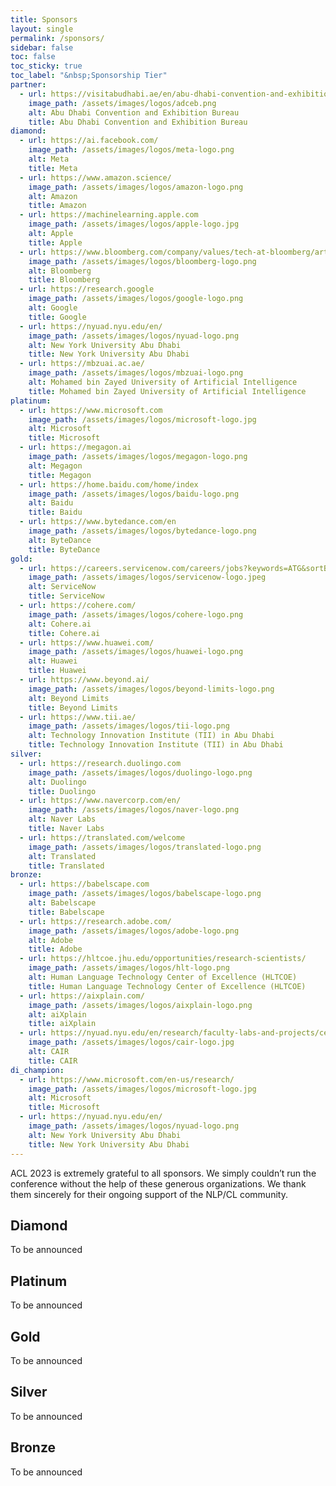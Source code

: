 ```yaml
---
title: Sponsors
layout: single
permalink: /sponsors/
sidebar: false
toc: false
toc_sticky: true
toc_label: "&nbsp;Sponsorship Tier"
partner:
  - url: https://visitabudhabi.ae/en/abu-dhabi-convention-and-exhibition-bureau
    image_path: /assets/images/logos/adceb.png
    alt: Abu Dhabi Convention and Exhibition Bureau
    title: Abu Dhabi Convention and Exhibition Bureau
diamond:
  - url: https://ai.facebook.com/
    image_path: /assets/images/logos/meta-logo.png
    alt: Meta
    title: Meta
  - url: https://www.amazon.science/
    image_path: /assets/images/logos/amazon-logo.png
    alt: Amazon
    title: Amazon
  - url: https://machinelearning.apple.com
    image_path: /assets/images/logos/apple-logo.jpg
    alt: Apple
    title: Apple
  - url: https://www.bloomberg.com/company/values/tech-at-bloomberg/artificial-intelligence-ai/?utm_medium=cto&utm_content=site-partner&utm_source=site-
    image_path: /assets/images/logos/bloomberg-logo.png
    alt: Bloomberg
    title: Bloomberg
  - url: https://research.google
    image_path: /assets/images/logos/google-logo.png
    alt: Google
    title: Google
  - url: https://nyuad.nyu.edu/en/
    image_path: /assets/images/logos/nyuad-logo.png
    alt: New York University Abu Dhabi
    title: New York University Abu Dhabi
  - url: https://mbzuai.ac.ae/
    image_path: /assets/images/logos/mbzuai-logo.png
    alt: Mohamed bin Zayed University of Artificial Intelligence
    title: Mohamed bin Zayed University of Artificial Intelligence
platinum:
  - url: https://www.microsoft.com
    image_path: /assets/images/logos/microsoft-logo.jpg
    alt: Microsoft
    title: Microsoft
  - url: https://megagon.ai
    image_path: /assets/images/logos/megagon-logo.png
    alt: Megagon
    title: Megagon
  - url: https://home.baidu.com/home/index
    image_path: /assets/images/logos/baidu-logo.png
    alt: Baidu
    title: Baidu
  - url: https://www.bytedance.com/en
    image_path: /assets/images/logos/bytedance-logo.png
    alt: ByteDance
    title: ByteDance  
gold:
  - url: https://careers.servicenow.com/careers/jobs?keywords=ATG&sortBy=relevance&page=1
    image_path: /assets/images/logos/servicenow-logo.jpeg
    alt: ServiceNow
    title: ServiceNow
  - url: https://cohere.com/
    image_path: /assets/images/logos/cohere-logo.png
    alt: Cohere.ai
    title: Cohere.ai
  - url: https://www.huawei.com/
    image_path: /assets/images/logos/huawei-logo.png
    alt: Huawei
    title: Huawei
  - url: https://www.beyond.ai/
    image_path: /assets/images/logos/beyond-limits-logo.png
    alt: Beyond Limits
    title: Beyond Limits
  - url: https://www.tii.ae/
    image_path: /assets/images/logos/tii-logo.png
    alt: Technology Innovation Institute (TII) in Abu Dhabi
    title: Technology Innovation Institute (TII) in Abu Dhabi    
silver:
  - url: https://research.duolingo.com
    image_path: /assets/images/logos/duolingo-logo.png
    alt: Duolingo
    title: Duolingo
  - url: https://www.navercorp.com/en/
    image_path: /assets/images/logos/naver-logo.png
    alt: Naver Labs
    title: Naver Labs
  - url: https://translated.com/welcome
    image_path: /assets/images/logos/translated-logo.png
    alt: Translated
    title: Translated    
bronze:
  - url: https://babelscape.com
    image_path: /assets/images/logos/babelscape-logo.png
    alt: Babelscape
    title: Babelscape
  - url: https://research.adobe.com/
    image_path: /assets/images/logos/adobe-logo.png
    alt: Adobe
    title: Adobe
  - url: https://hltcoe.jhu.edu/opportunities/research-scientists/
    image_path: /assets/images/logos/hlt-logo.png
    alt: Human Language Technology Center of Excellence (HLTCOE)
    title: Human Language Technology Center of Excellence (HLTCOE)
  - url: https://aixplain.com/
    image_path: /assets/images/logos/aixplain-logo.png
    alt: aiXplain
    title: aiXplain
  - url: https://nyuad.nyu.edu/en/research/faculty-labs-and-projects/center-for-artificial-intelligence-and-robotics.html
    image_path: /assets/images/logos/cair-logo.jpg
    alt: CAIR
    title: CAIR   
di_champion:
  - url: https://www.microsoft.com/en-us/research/
    image_path: /assets/images/logos/microsoft-logo.jpg
    alt: Microsoft
    title: Microsoft
  - url: https://nyuad.nyu.edu/en/
    image_path: /assets/images/logos/nyuad-logo.png
    alt: New York University Abu Dhabi
    title: New York University Abu Dhabi
---
```


ACL 2023 is extremely grateful to all sponsors. We simply couldn’t run the conference without the help of these generous organizations. We thank them sincerely for their ongoing support of the NLP/CL community.

<!-- If your organization would like to sponsor ACL or other conferences in the ACL family,
please refer to our [**Sponsorship Booklet**](/downloads/Sponsorship brochure for ACL 2022 conferences - 2022-07-03-3.pdf)
for information about sponsorship rates and benefits. -->

<style>
.sponsors-list { justify-content: flex-start; }
.sponsors-list > a {
  display: flex;
  flex-direction: row;
  justify-content: center;
  background-color: #fff;
  border: 1px solid #d3d3d3;
  border-radius: 5px;
  align-items: center;
  margin: 0.2em;
  padding: 0.5em;
  text-align: center;
}
.sponsors-list a { text-decoration: none; }
.sponsors-list > a > .dummy-padding { margin-top: 100%; }
.sponsors-list > a > img { margin: 0; }
.sponsors-list > a:hover { box-shadow: 0 0 10px #00000044; }
.sponsors-list > a:hover > img { box-shadow: none !important; }
</style>

<!-- ## Supporting Partner

{% include sponsors-list id="partner" layout="third" %} -->

## Diamond

To be announced

<!-- {% include sponsors-list id="diamond" layout="third" %} -->

## Platinum

To be announced

<!-- {% include sponsors-list id="platinum" layout="third" %} -->

## Gold

To be announced

<!-- {% include sponsors-list id="gold" layout="third" %} -->

## Silver

To be announced

<!-- {% include sponsors-list id="silver" layout="third" %} -->

## Bronze

To be announced

<!-- {% include sponsors-list id="bronze" layout="third" %} -->

<!-- ## Diversity and Inclusion: Champion

{% include sponsors-list id="di_champion" layout="third" %} -->
